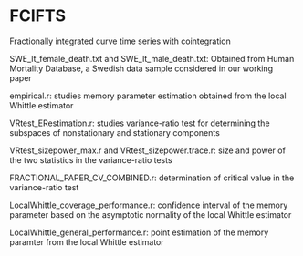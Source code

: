 # FCIFTS
Fractionally integrated curve time series with cointegration 

SWE_lt_female_death.txt and SWE_lt_male_death.txt: Obtained from Human Mortality Database, a Swedish data sample considered in our working paper

empirical.r: studies memory parameter estimation obtained from the local Whittle estimator

VRtest_ERestimation.r: studies variance-ratio test for determining the subspaces of nonstationary and stationary components

VRtest_sizepower_max.r and VRtest_sizepower.trace.r: size and power of the two statistics in the variance-ratio tests

FRACTIONAL_PAPER_CV_COMBINED.r: determination of critical value in the variance-ratio test

LocalWhittle_coverage_performance.r: confidence interval of the memory parameter based on the asymptotic normality of the local Whittle estimator

LocalWhittle_general_performance.r: point estimation of the memory paramter from the local Whittle estimator
